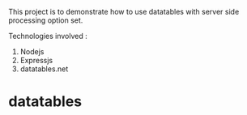 This project is to demonstrate how to use datatables with server side processing option set.

Technologies involved :
1. Nodejs
2. Expressjs
3. datatables.net

# datatables
